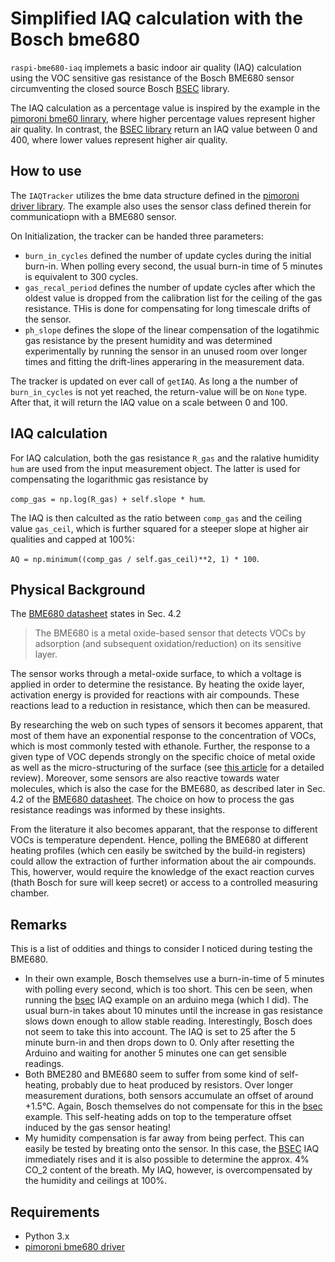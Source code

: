 # Simplified IAQ calculation with the Bosch bme680
`raspi-bme680-iaq` implemets a basic indoor air quality (IAQ) calculation using the VOC sensitive gas resistance of the Bosch BME680 sensor circumventing the closed source Bosch [BSEC](https://www.bosch-sensortec.com/software-tools/software/bsec/) library.

The IAQ calculation as a percentage value is inspired by the example in the [pimoroni bme60 linrary](https://github.com/pimoroni/bme680-python), where higher percentage values represent higher air quality. In contrast, the [BSEC library](https://www.bosch-sensortec.com/software-tools/software/bsec/) return an IAQ value between 0 and 400, where lower values represent higher air quality.

## How to use
The `IAQTracker` utilizes the bme data structure defined in the [pimoroni driver library](https://github.com/pimoroni/bme680-python). The example also uses the sensor class defined therein for communicatiopn with a BME680 sensor.

On Initialization, the tracker can be handed three parameters: 
- `burn_in_cycles` defined the number of update cycles during the initial burn-in. When polling every second, the usual burn-in time of 5 minutes is equivalent to 300 cycles.
- `gas_recal_period` defines the number of update cycles after which the oldest value is dropped from the calibration list for the ceiling of the gas resistance. THis is done for compensating for long timescale drifts of the sensor.
- `ph_slope` defines the slope of the linear compensation of the logatihmic gas resistance by the present humidity and was determined experimentally by running the sensor in an unused room over longer times and fitting the drift-lines apperaring in the measurement data.

The tracker is updated on ever call of `getIAQ`. As long a the number of `burn_in_cycles` is not yet reached, the return-value will be on `None` type. After that, it will return the IAQ value on a scale between 0 and 100.

## IAQ calculation
For IAQ calculation, both the gas resistance `R_gas` and the ralative humidity `hum` are used from the input measurement object. The latter is used for compensating the logarithmic gas resistance by

``comp_gas = np.log(R_gas) + self.slope * hum``.

The IAQ is then calculted as the ratio between `comp_gas` and the ceiling value `gas_ceil`, which is further squared for a steeper slope at higher air qualities and capped at 100%:

``AQ = np.minimum((comp_gas / self.gas_ceil)**2, 1) * 100``.




## Physical Background
The [BME680 datasheet](https://www.bosch-sensortec.com/media/boschsensortec/downloads/datasheets/bst-bme680-ds001.pdf) states in Sec. 4.2 
> The BME680 is a metal oxide-based sensor that detects VOCs by adsorption (and subsequent oxidation/reduction) on its sensitive layer.

The sensor works through a metal-oxide surface, to which a voltage is applied in order to determine the resistance. By heating the oxide layer, activation energy is provided for reactions with air compounds. These reactions lead to a reduction in resistance, which then can be measured.

By researching the web on such types of sensors it becomes apparent, that most of them have an exponential response to the concentration of VOCs, which is most commonly tested with ethanole. Further, the response to a given type of VOC depends strongly on the specific choice of metal oxide as well as the micro-structuring of the surface (see [this article](https://iopscience.iop.org/article/10.1088/1361-6501/aa7443/meta) for a detailed review). Moreover, some sensors are also reactive towards water molecules, which is also the case for the BME680, as described later in Sec. 4.2 of the [BME680 datasheet](https://www.bosch-sensortec.com/media/boschsensortec/downloads/datasheets/bst-bme680-ds001.pdf). The choice on how to process the gas resistance readings was informed by these insights.

From the literature it also becomes apparant, that the response to different VOCs is temperature dependent. Hence, polling the BME680 at different heating profiles (which cen easily be switched by the build-in registers) could allow the extraction of further information about the air compounds. This, howerver, would require the knowledge of the exact reaction curves (thath Bosch for sure will keep secret) or access to a controlled measuring chamber.



## Remarks
This is a list of oddities and things to consider I noticed during testing the BME680. 
- In their own example, Bosch themselves use a burn-in-time of 5 minutes with polling every second, which is too short. This cen be seen, when running the [bsec](https://www.bosch-sensortec.com/software-tools/software/bsec/) IAQ example on an arduino mega (which I did). The usual burn-in takes about 10 minutes until the increase in gas resistance slows down enough to allow stable reading. Interestingly, Bosch does not seem to take this into account. The IAQ is set to 25 after the 5 minute burn-in and then drops down to 0. Only after resetting the Arduino and waiting for another 5 minutes one can get sensible readings.
- Both BME280 and BME680 seem to suffer from some kind of self-heating, probably due to heat produced by resistors. Over longer measurement durations, both sensors accumulate an offset of around +1.5°C. Again, Bosch themselves do not compensate for this in the [bsec](https://www.bosch-sensortec.com/software-tools/software/bsec/) example. This self-heating adds on top to the temperature offset induced by the gas sensor heating!
- My humidity compensation is far away from being perfect. This can easily be tested by breating onto the sensor. In this case, the [BSEC](https://www.bosch-sensortec.com/software-tools/software/bsec/) IAQ immediately rises and it is also possible to determine the approx. 4% CO_2 content of the breath. My IAQ, however, is overcompensated by the humidity and ceilings at 100%.

## Requirements
- Python 3.x
- [pimoroni bme680 driver](https://github.com/pimoroni/bme680-python)

